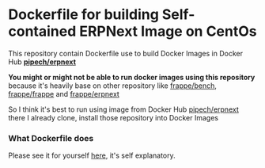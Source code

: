 #  Dockerfile for building Self-contained ERPNext Image on CentOs

This repository contain Dockerfile use to build Docker Images in Docker Hub [**pipech/erpnext**](https://hub.docker.com/r/pipech/erpnext/)

**You might or might not be able to run docker images using this repository** because it's heavily base on other repository like [frappe/bench](https://github.com/frappe/bench), [frappe/frappe](https://github.com/frappe/frappe) and [frappe/erpnext](https://github.com/frappe/erpnext)

So I think it's best to run using image from Docker Hub [pipech/erpnext](https://hub.docker.com/r/pipech/erpnext/) there I already clone, install those repository into Docker Images

### What Dockerfile does

Please see it for yourself [here](https://github.com/pipech/docker-centos-erpnext), it's self explanatory.
